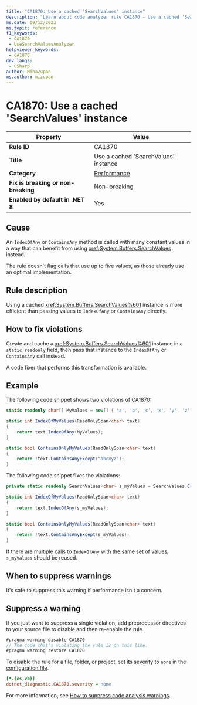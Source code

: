 ```yaml
---
title: "CA1870: Use a cached 'SearchValues' instance"
description: "Learn about code analyzer rule CA1870 - Use a cached 'SearchValues' instance"
ms.date: 09/12/2023
ms.topic: reference
f1_keywords:
 - CA1870
 - UseSearchValuesAnalyzer
helpviewer_keywords:
 - CA1870
dev_langs:
 - CSharp
author: MihaZupan
ms.author: mizupan
---
```


# CA1870: Use a cached 'SearchValues' instance

| Property                            | Value                                  |
|-------------------------------------|----------------------------------------|
| **Rule ID**                         | CA1870                                 |
| **Title**                           | Use a cached 'SearchValues' instance   |
| **Category**                        | [Performance](performance-warnings.md) |
| **Fix is breaking or non-breaking** | Non-breaking                           |
| **Enabled by default in .NET 8**    | Yes                                    |

## Cause

An `IndexOfAny` or `ContainsAny` method is called with many constant values in a way that can benefit from using <xref:System.Buffers.SearchValues> instead.

The rule doesn't flag calls that use up to five values, as those already use an optimal implementation.

## Rule description

Using a cached <xref:System.Buffers.SearchValues%601> instance is more efficient than passing values to `IndexOfAny` or `ContainsAny` directly.

## How to fix violations

Create and cache a <xref:System.Buffers.SearchValues%601> instance in a `static readonly` field, then pass that instance to the `IndexOfAny` or `ContainsAny` call instead.

A code fixer that performs this transformation is available.

## Example

The following code snippet shows two violations of CA1870:

```csharp
static readonly char[] MyValues = new[] { 'a', 'b', 'c', 'x', 'y', 'z' };

static int IndexOfMyValues(ReadOnlySpan<char> text)
{
    return text.IndexOfAny(MyValues);
}

static bool ContainsOnlyMyValues(ReadOnlySpan<char> text)
{
    return !text.ContainsAnyExcept("abcxyz");
}
```

The following code snippet fixes the violations:

```csharp
private static readonly SearchValues<char> s_myValues = SearchValues.Create("abcxyz");

static int IndexOfMyValues(ReadOnlySpan<char> text)
{
    return text.IndexOfAny(s_myValues);
}

static bool ContainsOnlyMyValues(ReadOnlySpan<char> text)
{
    return !text.ContainsAnyExcept(s_myValues);
}
```

If there are multiple calls to `IndexOfAny` with the same set of values, `s_myValues` should be reused.

## When to suppress warnings

It's safe to suppress this warning if performance isn't a concern.

## Suppress a warning

If you just want to suppress a single violation, add preprocessor directives to your source file to disable and then re-enable the rule.

```csharp
#pragma warning disable CA1870
// The code that's violating the rule is on this line.
#pragma warning restore CA1870
```

To disable the rule for a file, folder, or project, set its severity to `none` in the [configuration file](../configuration-files.md).

```ini
[*.{cs,vb}]
dotnet_diagnostic.CA1870.severity = none
```

For more information, see [How to suppress code analysis warnings](../suppress-warnings.md).
